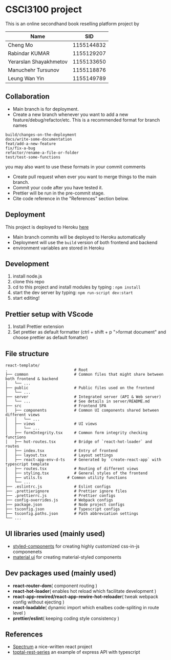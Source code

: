 # CSCI3100 project

This is an online secondhand book reselling platform project by

| Name                   | SID        |
| ---------------------- | ---------- |
| Cheng Mo               | 1155144832 |
| Rabindar KUMAR         | 1155129207 |
| Yerarslan Shayakhmetov | 1155133650 |
| Manuchehr Tursunov     | 1155118876 |
| Leung Wan Yin          | 1155149789 |

## Collaboration

- Main branch is for deployment.
- Create a new branch whenever you want to add a new feature/debug/refactor/etc.
  This is a recommended format for branch names

```
build/changes-on-the-deployment
docs/write-some-documentation
feat/add-a-new-feature
fix/fix-a-bug
refactor/rename-a-file-or-folder
test/test-some-functions
```

you may also want to use these formats in your commit comments

- Create pull request when ever you want to merge things to the main branch.
- Commit your code after you have tested it.
- Prettier will be run in the pre-commit stage.
- Cite code reference in the "References" section below.

## Deployment

This project is deployed to Heroku [here](https://csci3100-project.herokuapp.com/)

- Main branch commits will be deployed to Heroku automatically
- Deployment will use the `build` version of both frontend and backend
- environment variables are stored in Heroku

## Development

1. install node.js
2. clone this repo
3. cd to this project and install modules by typing : `npm install`
4. start the dev server by typing: `npm run-script dev:start`
5. start editing!

## Prettier setup with VScode

1. Install Prettier extension
2. Set prettier as default formatter (ctrl + shift + p ">format document" and choose prettier as default fomatter)

## File structure

```
react-template/
.                             # Root
├── common                    # Common files that might share between both frontend & backend
│   └── ...
├── public                    # Public files used on the frontend
│   └── ...
├── server                    # Integrated server (API & Web server)
│   └── ...                   # See details in server/README.md
├── src                       # Frontend SPA
│   ├── components            # Common UI components shared between different views
│   │   └── ...
│   ├── views                 # UI views
│   │   └── ...
│   ├── formIntegrity.tsx     # Common form integrity checking functions
│   ├── hot-routes.tsx        # Bridge of `react-hot-loader` and routes
│   ├── index.tsx             # Entry of frontend
│   ├── layout.tsx            # Layout settings
│   ├── react-app-env-d-ts    # Generated by `create-react-app` with typescript template
│   ├── routes.tsx            # Routing of different views
│   ├── styling.tsx           # General styles of the frontend
│   ├── utils.ts           # Common utility functions
│   └── ...
├── .eslintrc.js              # Eslint configs
├── .prettierignore           # Prettier ignore files
├── .prettierrc.js            # Prettier configs
├── config-overrides.js       # Webpack configs
├── package.json              # Node project configs
├── tsconfig.json             # Typescript configs
├── tsconfig.paths.json       # Path abbreviation settings
└── ...
```

## UI libraries used (mainly used)

- [styled-components](https://github.com/styled-components/styled-components) for creating highly customized css-in-js componenets
- [material ui](https://material-ui.com/) for creating material-styled components

## Dev packages used (mainly used)

- **react-router-dom**( component routing )
- **react-hot-loader**( enables hot reload which facilitate development )
- **react-app-rewired/react-app-rewire-hot-reloader**( tweak webpack config without ejecting )
- **react-loadable**( dynamic import which enalbes code-spliting in route level )
- **prettier/eslint**( keeping coding style consistency )

## References

- [Spectrum](https://github.com/withspectrum/spectrum) a nice-written react project
- [toptal-rest-series](https://github.com/makinhs/toptal-rest-series) an example of express API with typescript
